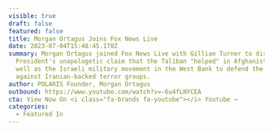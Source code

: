 ```yaml
---
visible: true
draft: false
featured: false
title: Morgan Ortagus Joins Fox News Live
date: 2023-07-04T15:48:45.170Z
summary: Morgan Ortagus joined Fox News Live with Gillian Turner to discuss the
  President's unapologetic claim that the Taliban "helped" in Afghanistan as
  well as the Israeli military movement in the West Bank to defend the region
  against Iranian-backed terror groups.
author: POLARIS Founder, Morgan Ortagus
outbound: https://www.youtube.com/watch?v=-6u4fLNYCEA
cta: View Now On <i class="fa-brands fa-youtube"></i> Youtube →
categories:
  - Featured In
---
```

